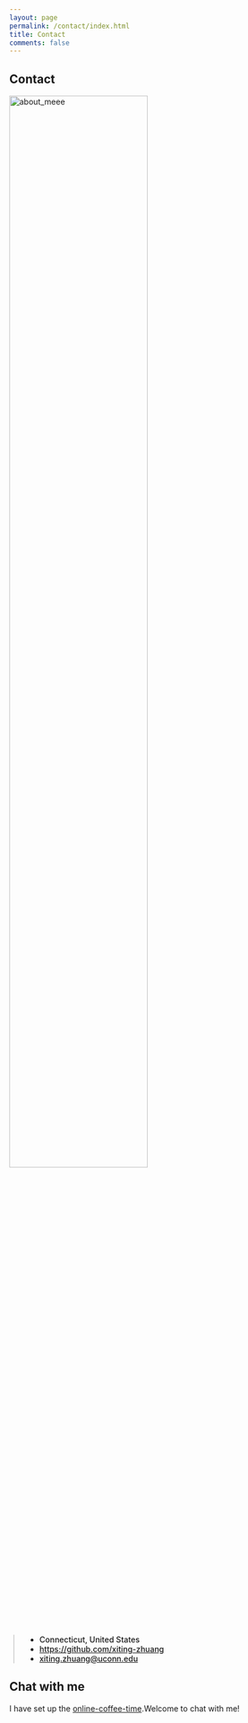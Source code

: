 ```yaml
---
layout: page
permalink: /contact/index.html
title: Contact
comments: false
---
```

## Contact 

<div>
    <img src="/assets/images/avthm.jpg" alt="about_meee" width="70%" min-width="700px" itemprop="image">
</div>


<div style="border-left: 2px solid rgba(199, 198, 198, 0.7); margin: 0.5em 0 0 0.5em; padding-left: 1.5em; font-weight: 500;">
    <ul class="author__urls social-icons">
        <li itemprop="homeLocation" itemscope itemtype="https://schema.org/Place">
          <i class="fas fa-fw fa-map-marker-alt" aria-hidden="true"></i> <span itemprop="name">  Connecticut, United States</span>
        </li>
        <li>
          <a href="https://github.com/xiting-zhuang" itemprop="sameAs" rel="nofollow noopener noreferrer">
            <i class="fab fa-fw fa-github" aria-hidden="true"></i><span class="label">  https://github.com/xiting-zhuang</span>
          </a>
        </li>
        <li>
          <a href="mailto:xiting.zhuang@uconn.edu">
            <meta itemprop="email" content="bemychoiiis@gmail.com" />
            <i class="fas fa-fw fa-envelope-square" aria-hidden="true"></i><span class="label">  xiting.zhuang@uconn.edu</span>
          </a>
        </li>
    </ul>
  </div>


## Chat with me

I have set up the [online-coffee-time](https://calendly.com/xiting-zhuang/online-coffee-time).Welcome to chat with me!

<!-- Calendly inline widget begin -->
<div class="calendly-inline-widget" data-url="https://calendly.com/xiting-zhuang/online-coffee-time" style="min-width:320px;height:700px;"></div>
<script type="text/javascript" src="https://assets.calendly.com/assets/external/widget.js" async></script>
<!-- Calendly inline widget end -->